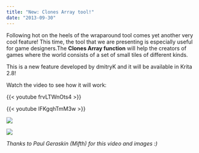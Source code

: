 ```yaml
---
title: "New: Clones Array tool!"
date: "2013-09-30"
---
```


Following hot on the heels of the wraparound tool comes yet another very cool feature! This time, the tool that we are presenting is especially useful for game designers.The **Clones Array function** will help the creators of games where the world consists of a set of small tiles of different kinds.

This is a new feature developed by dmitryK and it will be available in Krita 2.8!

Watch the video to see how it will work:

{{< youtube frvLTWnOts4 >}}

{{< youtube IFKgqhTmM3w >}}

![](../images/Cn3VcEM.png)

![](../images/B9DoNBv.png)

_Thanks to Paul Geraskin (Mifth) for this video and images :)_
